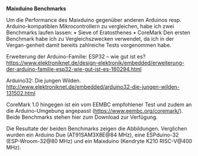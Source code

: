 **Maixduino Benchmarks**

Um die Performance des Maixduino gegenüber anderen Arduinos resp. Arduino-kompatiblen Mikrocontrollern zu vergleichen, habe ich zwei Benchmarks laufen lassen:
•	Sieve of Eratosthenes
•	CoreMark
Den ersten Benchmark habe ich zu Vergleichszwecken verwendet, da ich in der Vergan-genheit damit bereits zahlreiche Tests vorgenommen habe.

Erweiterung der Arduino-Familie: ESP32 – wie gut ist es?
https://www.elektroniknet.de/design-elektronik/embedded/erweiterung-der-arduino-familie-esp32-wie-gut-ist-es-160294.html

Arduino32: Die jungen Wilden.
http://www.elektroniknet.de/embedded/arduino32-die-jungen-wilden-131502.html

CoreMark 1.0 hingegen ist ein vom EEMBC empfohlener Test und zudem an die Arduino-Umgebung angepasst (https://www.eembc.org/coremark/). Beide Benchmarks stehen hier zum Download zur Verfügung.

Die Resultate der beiden Benchmarks zeigen die Abbildungen. 
Verglichen wurden ein Arduino Due (AT91SAM3X8E@84 MHz), eine ESPduino-32 (ESP-Wroom-32@80 MHz) und ein Maixduino (Kendryte K210 RISC-V@400 MHz).

